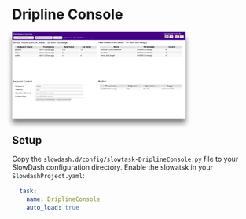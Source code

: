 Dripline Console
================
<img src="DriplineConsole.png" width="70%" style="box-shadow:0 10px 10px gray">

## Setup
Copy the `slowdash.d/config/slowtask-DriplineConsole.py` file to your SlowDash configuration directory.
Enable the slowatsk in your `SlowdashProject.yaml`:
```yaml
  task:
    name: DriplineConsole
    auto_load: true
```

